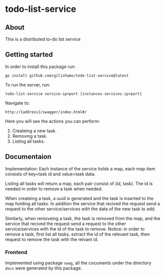 # todo-list-service

## About

This is a distributed to-do list service

## Getting started
In order to install this package run:
```
go install github.com/gilishamo/todo-list-service@latest
```
To run the server, run:
```
todo-list-service service-ip+port [instances-services-ip+port]
```

Navigate to:
```
http://{address}/swagger/index.html#/
```
Here you will see the actions you can perform:
1. Createing a new task.
2. Removing a task.
3. Listing all tasks.

## Documentaion

Implementation:
Each instance of the service holds a map, each map item consists of key=task id and value=task data.

Listing all tasks will return a map, each pair consist of (id, task). The id is needed in order to remove a task when needed.

When createing a task, a uuid is generated and the task is inserted to the map holding all tasks. In addition the service that recived the request send a request to the other service/services with the data of the new task to add.

Similarly, when removeing a task, the task is removed from the map, and the service that recived the request send a request to the other service/services with the id of the task to remove.
Notice: in order to remove a task, first list all tasks, extract the id of the relevant task, then request to remove the task with the relvant id.

### Frontend

Implemented using package `swag`, all the cocuments under the directory `docs` were generated by this package.


